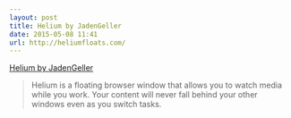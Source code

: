 ```yaml
---
layout: post
title: Helium by JadenGeller
date: 2015-05-08 11:41
url: http://heliumfloats.com/
---
```


[Helium by JadenGeller](http://heliumfloats.com/)

> Helium is a floating browser window that allows you to watch media while you work. Your content will never fall behind your other windows even as you switch tasks.

